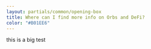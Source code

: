 ```yaml
---
layout: partials/common/opening-box
title: Where can I find more info on Orbs and DeFi?
color: "#B01EE6"
---
```


this is a big test
